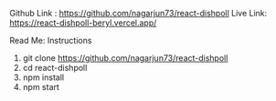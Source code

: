 
Github Link : https://github.com/nagarjun73/react-dishpoll
Live Link: https://react-dishpoll-beryl.vercel.app/

Read Me:
Instructions
1. git clone https://github.com/nagarjun73/react-dishpoll
2.  cd react-dishpoll
3. npm install
4. npm start
